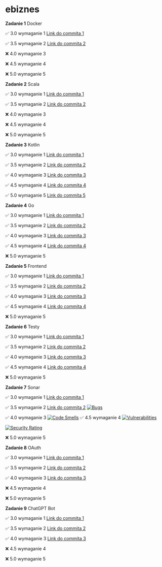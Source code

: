 # ebiznes

**Zadanie 1** Docker

:white_check_mark: 3.0 wymaganie 1 [Link do commita 1](https://github.com/bananky/ebiznes/commit/2b62c70ae0564e031d8380432febb405dc772065)

:white_check_mark: 3.5 wymaganie 2 [Link do commita 2](https://github.com/bananky/ebiznes/commit/09d5bb57b9b32ea3a81c32096cc2eccbe18bb2c0)

:x: 4.0 wymaganie 3 

:x: 4.5 wymaganie 4 

:x: 5.0 wymaganie 5 


**Zadanie 2** Scala

:white_check_mark: 3.0 wymaganie 1 [Link do commita 1](https://github.com/bananky/ebiznes/commit/50610d1b105cb64afb263af3174ea0ec20728330)

:white_check_mark: 3.5 wymaganie 2 [Link do commita 2](https://github.com/bananky/ebiznes/commit/bf5d3bcb1307e738bb32ee0a6ef2866465a8f466)

:x: 4.0 wymaganie 3 

:x: 4.5 wymaganie 4 

:x: 5.0 wymaganie 5 


**Zadanie 3** Kotlin

:white_check_mark: 3.0 wymaganie 1 [Link do commita 1](https://github.com/bananky/ebiznes/commit/5eb84b122dce609ccfafac7c687b925e2f99c1c5)

:white_check_mark: 3.5 wymaganie 2 [Link do commita 2](https://github.com/bananky/ebiznes/commit/f996a657212dea60c821bf741fefc1ab9f5e193a)

:white_check_mark: 4.0 wymaganie 3 [Link do commita 3](https://github.com/bananky/ebiznes/commit/cbe27bbedf9a0402950fec3fdaae713ab1937518)

:white_check_mark: 4.5 wymaganie 4 [Link do commita 4](https://github.com/bananky/ebiznes/commit/2c08b1729fb734923a06e5a5ed7832edffe200c6)

:white_check_mark: 5.0 wymaganie 5 [Link do commita 5](https://github.com/bananky/ebiznes/commit/d54735aada7f969bff47d05769c5ebda06d23b00)


**Zadanie 4** Go

:white_check_mark: 3.0 wymaganie 1 [Link do commita 1](https://github.com/bananky/ebiznes/commit/e9a8dcfc646118d83ad3220e986740869bf9714a)

:white_check_mark: 3.5 wymaganie 2 [Link do commita 2](https://github.com/bananky/ebiznes/commit/5ef9b2b58775c7140b98d32900c565cb1b7c63d0)

:white_check_mark: 4.0 wymaganie 3 [Link do commita 3](https://github.com/bananky/ebiznes/commit/1260dd80ae88526e2d5f9f6da5dc047109bc0702)

:white_check_mark: 4.5 wymaganie 4 [Link do commita 4](https://github.com/bananky/ebiznes/commit/f8d21e99c67c1821826db47465529ed25e49a21d)

:x: 5.0 wymaganie 5 


**Zadanie 5** Frontend

:white_check_mark: 3.0 wymaganie 1 [Link do commita 1](https://github.com/bananky/ebiznes/commit/c21a0be1e6c74ea23b829f47fd042b2d088c988a)

:white_check_mark: 3.5 wymaganie 2 [Link do commita 2](https://github.com/bananky/ebiznes/commit/1afbeff02d85d0959536a1159a5653e8ae8f317c)

:white_check_mark: 4.0 wymaganie 3 [Link do commita 3](https://github.com/bananky/ebiznes/commit/1afbeff02d85d0959536a1159a5653e8ae8f317c)

:white_check_mark: 4.5 wymaganie 4 [Link do commita 4](https://github.com/bananky/ebiznes/commit/fb6b613be28288fe132a80134c0a50c17766d18b)

:x: 5.0 wymaganie 5 


**Zadanie 6** Testy

:white_check_mark: 3.0 wymaganie 1 [Link do commita 1](https://github.com/bananky/ebiznes/commit/be51b25ff2a0f2035b8769199bcb8dc70ccd500e)

:white_check_mark: 3.5 wymaganie 2 [Link do commita 2](https://github.com/bananky/ebiznes/commit/b7a35d122fac4edd7b5303419dac97d7ef969bab)

:white_check_mark: 4.0 wymaganie 3 [Link do commita 3](https://github.com/bananky/ebiznes/commit/c2fed7fd941fbdab5e344998ea7f993f0d5ceb3d)

:white_check_mark: 4.5 wymaganie 4 [Link do commita 4](https://github.com/bananky/ebiznes/commit/dcaf99378999b1c86fef2c4ad12553f1581497eb)

:x: 5.0 wymaganie 5 



**Zadanie 7** Sonar

:white_check_mark: 3.0 wymaganie 1 [Link do commita 1](https://github.com/bananky/ebiznes/commit/d2293d9a8f2b60d9690880c8dd5ee59c9c1bf700)

:white_check_mark: 3.5 wymaganie 2 [Link do commita 2](https://github.com/bananky/ebiznes/commit/f0384fc8e939e84455b02860f6fe60e28525dd36)
[![Bugs](https://sonarcloud.io/api/project_badges/measure?project=bananky_ebiznes&metric=bugs)](https://sonarcloud.io/summary/new_code?id=bananky_ebiznes)

:white_check_mark: 4.0 wymaganie 3 
[![Code Smells](https://sonarcloud.io/api/project_badges/measure?project=bananky_ebiznes&metric=code_smells)](https://sonarcloud.io/summary/new_code?id=bananky_ebiznes)
:white_check_mark: 4.5 wymaganie 4 
[![Vulnerabilities](https://sonarcloud.io/api/project_badges/measure?project=bananky_ebiznes&metric=vulnerabilities)](https://sonarcloud.io/summary/new_code?id=bananky_ebiznes)

[![Security Rating](https://sonarcloud.io/api/project_badges/measure?project=bananky_ebiznes&metric=security_rating)](https://sonarcloud.io/summary/new_code?id=bananky_ebiznes)

:x: 5.0 wymaganie 5 


**Zadanie 8** OAuth

:white_check_mark: 3.0 wymaganie 1 [Link do commita 1](https://github.com/bananky/ebiznes/commit/cb521034187029a38b9c3692639d9e60765bde04)

:white_check_mark: 3.5 wymaganie 2 [Link do commita 2](https://github.com/bananky/ebiznes/commit/1c3bf892b0f91f91be8cd0a9401824c3ba88b1ce)

:white_check_mark: 4.0 wymaganie 3 [Link do commita 3](https://github.com/bananky/ebiznes/commit/5fe40e724e4abd40600bf88ede3a79a12f62346c)

:x: 4.5 wymaganie 4 

:x: 5.0 wymaganie 5 


**Zadanie 9** ChatGPT Bot

:white_check_mark: 3.0 wymaganie 1 [Link do commita 1](https://github.com/bananky/ebiznes/commit/fb984d47b41e0745b91e58ad16aaf22925582a0f)

:white_check_mark: 3.5 wymaganie 2 [Link do commita 2](https://github.com/bananky/ebiznes/commit/c98154cdebe18a4b34838c580fc5e3ce41884cf8)

:white_check_mark: 4.0 wymaganie 3 [Link do commita 3](https://github.com/bananky/ebiznes/commit/dca3374e052777e72b9ac6d2844aad61f9f9cd5d)

:x: 4.5 wymaganie 4 

:x: 5.0 wymaganie 5 
